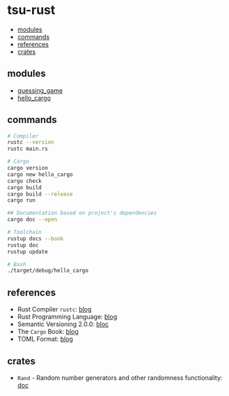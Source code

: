 # tsu-rust

- [modules](#modules)
- [commands](#commands)
- [references](#references)
- [crates](#crates)

## modules

- [guessing_game](guessing_game)
- [hello_cargo](hello_cargo)

## commands

```bash
# Compiler
rustc --version
rustc main.rs

# Cargo
cargo version
cargo new hello_cargo
cargo check
cargo build
cargo build --release
cargo run

## Documentation based on project's dependencies 
cargo doc --open

# Toolchain
rustup docs --book
rustup doc
rustup update

# Bash
./target/debug/hello_cargo
```

## references

- Rust Compiler `rustc`: [blog](https://doc.rust-lang.org/rustc/what-is-rustc.html)
- Rust Programming Language: [blog](https://doc.rust-lang.org/book/title-page.html)
- Semantic Versioning 2.0.0: [bloc](https://semver.org/)
- The `Cargo` Book: [blog](https://doc.rust-lang.org/cargo/index.html)
- TOML Format: [blog](https://toml.io/en/)

## crates

- `Rand` - Random number generators and other randomness functionality: [doc](https://crates.io/crates/rand)